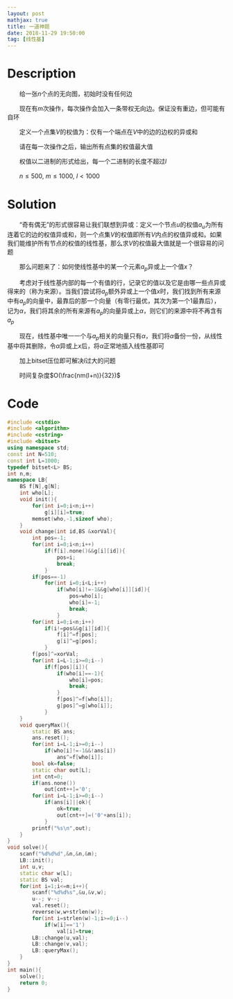 ```yaml
---
layout: post
mathjax: true
title: 一道神题
date: 2018-11-29 19:50:00
tag: [线性基]
---
```

# Description

　　给一张$n$个点的无向图，初始时没有任何边

　　现在有$m$次操作，每次操作会加入一条带权无向边。保证没有重边，但可能有自环

　　定义一个点集$V$的权值为：仅有一个端点在$V$中的边的边权的异或和

　　请在每一次操作之后，输出所有点集的权值最大值

　　权值以二进制的形式给出，每一个二进制的长度不超过$l$

　　$n \le 500,\ m \le 1000,\ l <1000$


<!-- more -->
# Solution

　　“奇有偶无”的形式很容易让我们联想到异或：定义一个节点$u$的权值$a_u$为所有连着它的边的权值异或和，则一个点集$V$的权值即所有$V$内点的权值异或和。如果我们能维护所有节点的权值的线性基，那么求$V$的权值最大值就是一个很容易的问题

　　那么问题来了：如何使线性基中的某一个元素$a_p$异或上一个值$x$？

　　考虑对于线性基内部的每一个有值的行，记录它的值以及它是由哪一些点异或得来的（称为来源）。当我们尝试将$a_p$额外异或上一个值$x$时，我们找到所有来源中有$a_p$的向量中，最靠后的那一个向量（有零行最优，其次为第一个1最靠后），记为$\alpha$，我们将其余的所有来源有$a_p$的向量异或上$\alpha$，则它们的来源中将不再含有$a_p$

　　现在，线性基中唯一一个与$a_p$相关的向量只有$\alpha$，我们将$\alpha$备份一份，从线性基中将其删除，令$\alpha$异或上$x$后，将$\alpha$正常地插入线性基即可

　　加上bitset压位即可解决$l$过大的问题

　　时间复杂度$O(\frac{nm(l+n)}{32})$

# Code

```c++
#include <cstdio>
#include <algorithm>
#include <cstring>
#include <bitset>
using namespace std;
const int N=510;
const int L=1000;
typedef bitset<L> BS;
int n,m;
namespace LB{
    BS f[N],g[N];
    int who[L];
    void init(){
        for(int i=0;i<n;i++)
            g[i][i]=true;
        memset(who,-1,sizeof who);
    }
    void change(int id,BS &xorVal){
        int pos=-1;
        for(int i=0;i<n;i++)
            if(f[i].none()&&g[i][id]){
                pos=i;
                break;
            }
        if(pos==-1)
            for(int i=0;i<L;i++)
                if(who[i]!=-1&&g[who[i]][id]){
                    pos=who[i];
                    who[i]=-1;
                    break;
                }
        for(int i=0;i<n;i++)
            if(i!=pos&&g[i][id]){
                f[i]^=f[pos];
                g[i]^=g[pos];
            }
        f[pos]^=xorVal;
        for(int i=L-1;i>=0;i--)
            if(f[pos][i]){
                if(who[i]==-1){
                    who[i]=pos;
                    break;
                }
                f[pos]^=f[who[i]];
                g[pos]^=g[who[i]];
            }
    }
    void queryMax(){
        static BS ans;
        ans.reset();
        for(int i=L-1;i>=0;i--)
            if(who[i]!=-1&&!ans[i])
                ans^=f[who[i]];
        bool ok=false;
        static char out[L];
        int cnt=0;
        if(ans.none())
            out[cnt++]='0';
        for(int i=L-1;i>=0;i--)
            if(ans[i]||ok){
                ok=true;
                out[cnt++]=('0'+ans[i]);
            }
        printf("%s\n",out);
    }
}
void solve(){
    scanf("%d%d%d",&n,&n,&m);
    LB::init();
    int u,v;
    static char w[L];
    static BS val;
    for(int i=1;i<=m;i++){
        scanf("%d%d%s",&u,&v,w);
        u--; v--;
        val.reset();
        reverse(w,w+strlen(w));
        for(int i=strlen(w)-1;i>=0;i--)
            if(w[i]=='1')
                val[i]=true;
        LB::change(u,val);
        LB::change(v,val);
        LB::queryMax();
    }
}
int main(){
    solve();
    return 0;
}
```

